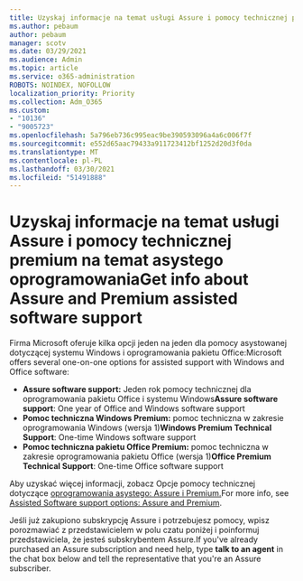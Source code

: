 ```yaml
---
title: Uzyskaj informacje na temat usługi Assure i pomocy technicznej premium na temat asystego oprogramowania
ms.author: pebaum
author: pebaum
manager: scotv
ms.date: 03/29/2021
ms.audience: Admin
ms.topic: article
ms.service: o365-administration
ROBOTS: NOINDEX, NOFOLLOW
localization_priority: Priority
ms.collection: Adm_O365
ms.custom:
- "10136"
- "9005723"
ms.openlocfilehash: 5a796eb736c995eac9be390593096a4a6c006f7f
ms.sourcegitcommit: e552d65aac79433a911723412bf1252d20d3f0da
ms.translationtype: MT
ms.contentlocale: pl-PL
ms.lasthandoff: 03/30/2021
ms.locfileid: "51491888"
---
```

# <a name="get-info-about-assure-and-premium-assisted-software-support"></a><span data-ttu-id="3f93d-102">Uzyskaj informacje na temat usługi Assure i pomocy technicznej premium na temat asystego oprogramowania</span><span class="sxs-lookup"><span data-stu-id="3f93d-102">Get info about Assure and Premium assisted software support</span></span>

<span data-ttu-id="3f93d-103">Firma Microsoft oferuje kilka opcji jeden na jeden dla pomocy asystowanej dotyczącej systemu Windows i oprogramowania pakietu Office:</span><span class="sxs-lookup"><span data-stu-id="3f93d-103">Microsoft offers several one-on-one options for assisted support with Windows and Office software:</span></span>

- <span data-ttu-id="3f93d-104">**Assure software support:** Jeden rok pomocy technicznej dla oprogramowania pakietu Office i systemu Windows</span><span class="sxs-lookup"><span data-stu-id="3f93d-104">**Assure software support**: One year of Office and Windows software support</span></span>
- <span data-ttu-id="3f93d-105">**Pomoc techniczna Windows Premium:** pomoc techniczna w zakresie oprogramowania Windows (wersja 1)</span><span class="sxs-lookup"><span data-stu-id="3f93d-105">**Windows Premium Technical Support**: One-time Windows software support</span></span>
- <span data-ttu-id="3f93d-106">**Pomoc techniczna pakietu Office Premium:** pomoc techniczna w zakresie oprogramowania pakietu Office (wersja 1)</span><span class="sxs-lookup"><span data-stu-id="3f93d-106">**Office Premium Technical Support**: One-time Office software support</span></span>

<span data-ttu-id="3f93d-107">Aby uzyskać więcej informacji, zobacz Opcje pomocy technicznej dotyczące [oprogramowania asystego: Assure i Premium.](https://support.microsoft.com/help/4467230/assisted-software-support-options-assure-premium)</span><span class="sxs-lookup"><span data-stu-id="3f93d-107">For more info, see [Assisted Software support options: Assure and Premium](https://support.microsoft.com/help/4467230/assisted-software-support-options-assure-premium).</span></span>

<span data-ttu-id="3f93d-108">Jeśli już zakupiono subskrypcję Assure i  potrzebujesz pomocy, wpisz porozmawiać z przedstawicielem w polu czatu poniżej i poinformuj przedstawiciela, że jesteś subskrybentem Assure.</span><span class="sxs-lookup"><span data-stu-id="3f93d-108">If you've already purchased an Assure subscription and need help, type **talk to an agent** in the chat box below and tell the representative that you're an Assure subscriber.</span></span>

